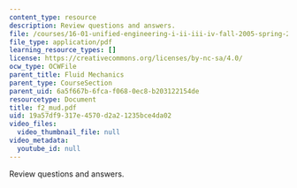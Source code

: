 ```yaml
---
content_type: resource
description: Review questions and answers.
file: /courses/16-01-unified-engineering-i-ii-iii-iv-fall-2005-spring-2006/19a57df9317e4570d2a21235bce4da02_f2_mud.pdf
file_type: application/pdf
learning_resource_types: []
license: https://creativecommons.org/licenses/by-nc-sa/4.0/
ocw_type: OCWFile
parent_title: Fluid Mechanics
parent_type: CourseSection
parent_uid: 6a5f667b-6fca-f068-0ec8-b203122154de
resourcetype: Document
title: f2_mud.pdf
uid: 19a57df9-317e-4570-d2a2-1235bce4da02
video_files:
  video_thumbnail_file: null
video_metadata:
  youtube_id: null
---
```

Review questions and answers.
